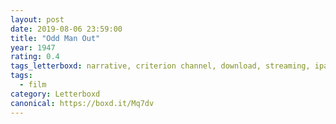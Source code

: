 ```yaml
---
layout: post 
date: 2019-08-06 23:59:00
title: "Odd Man Out"
year: 1947
rating: 0.4
tags_letterboxd: narrative, criterion channel, download, streaming, ipad, HDTV, plane, NYC
tags:
  - film
category: Letterboxd
canonical: https://boxd.it/Mq7dv
---
```

